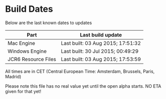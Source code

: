 # Build Dates

Below are the last known dates to updates

Part | Last build update
-----|-----
Mac Engine | Last built: 03 Aug 2015; 17:51:32
Windows Engine | Last built: 30 Jul 2015; 00:49:29
JCR6 Resource Files | Last built: 03 Aug 2015; 17:53:59
All times are in CET (Central European Time: Amsterdam, Brussels, Paris, Madrid)


Please note this file has no real value yet until the open alpha starts. NO ETA given for that yet!
